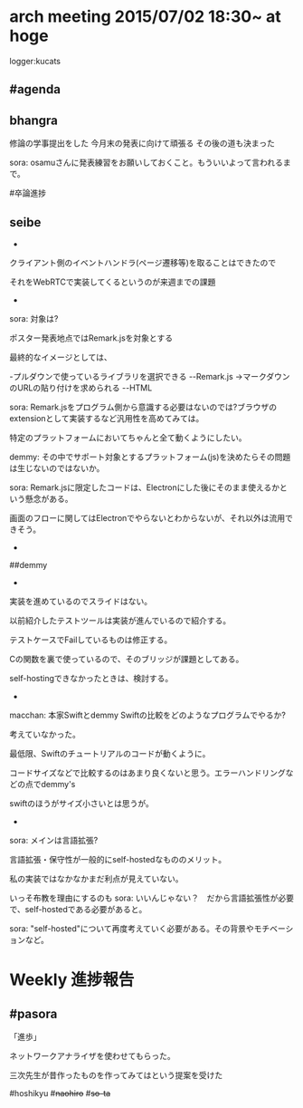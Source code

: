 
arch meeting 2015/07/02 18:30~ at hoge
=====
logger:kucats

#agenda
------

## bhangra

修論の学事提出をした
今月末の発表に向けて頑張る
その後の道も決まった

sora: osamuさんに発表練習をお願いしておくこと。もういいよって言われるまで。

#卒論進捗

## seibe
-
クライアント側のイベントハンドラ(ページ遷移等)を取ることはできたので

それをWebRTCで実装してくるというのが来週までの課題

-
sora: 対象は?

ポスター発表地点ではRemark.jsを対象とする

最終的なイメージとしては、

-プルダウンで使っているライブラリを選択できる
--Remark.js ->マークダウンのURLの貼り付けを求められる
--HTML

sora: Remark.jsをプログラム側から意識する必要はないのでは?ブラウザのextensionとして実装するなど汎用性を高めてみては。

特定のプラットフォームにおいてちゃんと全て動くようにしたい。

demmy: その中でサポート対象とするプラットフォーム(js)を決めたらその問題は生じないのではないか。

sora: Remark.jsに限定したコードは、Electronにした後にそのまま使えるかという懸念がある。

画面のフローに関してはElectronでやらないとわからないが、それ以外は流用できそう。

-

##demmy

-
実装を進めているのでスライドはない。

以前紹介したテストツールは実装が進んでいるので紹介する。


テストケースでFailしているものは修正する。

Cの関数を裏で使っているので、そのブリッジが課題としてある。

self-hostingできなかったときは、検討する。

-
macchan: 本家Swiftとdemmy Swiftの比較をどのようなプログラムでやるか?

考えていなかった。

最低限、Swiftのチュートリアルのコードが動くように。

コードサイズなどで比較するのはあまり良くないと思う。エラーハンドリングなどの点でdemmy's 

swiftのほうがサイズ小さいとは思うが。

-
sora: メインは言語拡張?

言語拡張・保守性が一般的にself-hostedなもののメリット。

私の実装ではなかなかまだ利点が見えていない。

いっそ布教を理由にするのも
sora: いいんじゃない？　だから言語拡張性が必要で、self-hostedである必要があると。

sora: "self-hosted"について再度考えていく必要がある。その背景やモチベーションなど。
# Weekly 進捗報告

#pasora
-
「進歩」

ネットワークアナライザを使わせてもらった。

三次先生が昔作ったものを作ってみてはという提案を受けた

#hoshikyu
#~~naohiro~~
#~~so-ta~~
